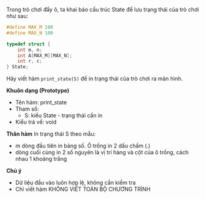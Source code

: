 Trong trò chơi đẩy ô, ta khai báo cấu trúc State để lưu trạng thái của trò chơi như sau:
```cpp
#define MAX_M 100
#define MAX_N 100

typedef struct {
	int m, n;
	int A[MAX_M][MAX_N];
	int r, c;
} State;
```
Hãy viết hàm `print_state(S)` để in trạng thái của trò chơi ra màn hình.

**Khuôn dạng (Prototype)**
- Tên hàm: print_state
- Tham số:
    - S: kiểu State - trạng thái cần in
- Kiểu trả về: void

**Thân hàm**
In trạng thái S theo mẫu:
- m dòng đầu tiên in bảng số. Ô trống in 2 dấu chấm (.)
- dòng cuối cùng in 2 số nguyên là vị trí hàng và cột của ô trống, cách nhau 1 khoảng trắng

**Chú ý**
- Dữ liệu đầu vào luôn hợp lệ, không cần kiểm tra
- Chỉ viết hàm KHÔNG VIẾT TOÀN BỘ CHƯƠNG TRÌNH
